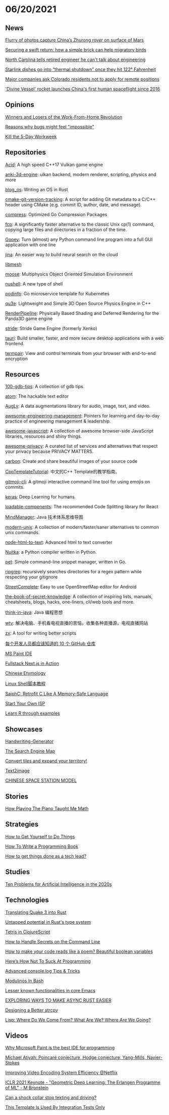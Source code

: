 # 06/20/2021

## News
[Flurry of photos capture China’s Zhurong rover on surface of Mars](https://www.nature.com/articles/d41586-021-01588-6)

[Securing a swift return: how a simple brick can help migratory birds](https://www.theguardian.com/environment/2021/may/18/securing-their-swift-return-how-a-simple-brick-can-help-migratory-birds-aoe)

[North Carolina tells retired engineer he can't talk about engineering](https://ij.org/press-release/north-carolina-board-tells-retired-engineer-he-cant-talk-about-engineering/)

[Starlink dishes go into “thermal shutdown” once they hit 122° Fahrenheit](https://arstechnica.com/information-technology/2021/06/starlink-dish-overheats-in-arizona-sun-knocking-user-offline-for-7-hours/)

[Major companies ask Colorado residents not to apply for remote positions](https://www.axios.com/remote-jobs-colorado-salary-discloser-law-33ce8a79-1465-44c4-a311-dd1aebfe8921.html)

['Divine Vessel' rocket launches China's first human spaceflight since 2016](https://www.nbcnews.com/news/china/divine-vessel-rocket-launches-china-s-first-human-spaceflight-2016-n1271070)

## Opinions
[Winners and Losers of the Work-From-Home Revolution](https://www.theatlantic.com/ideas/archive/2021/06/winners-losers-work-home-remote/619181/)

[Reasons why bugs might feel "impossible"](https://jvns.ca/blog/2021/06/08/reasons-why-bugs-might-feel-impossible/)

[Kill the 5-Day Workweek](https://www.msn.com/en-us/money/news/kill-the-5-day-workweek/ar-AAL8OGF)

## Repositories
[Acid](https://github.com/EQMG/Acid): A high speed C++17 Vulkan game engine

[anki-3d-engine](https://github.com/godlikepanos/anki-3d-engine): ulkan backend, modern renderer, scripting, physics and more

[blog_os](https://github.com/phil-opp/blog_os): Writing an OS in Rust

[cmake-git-version-tracking](https://github.com/andrew-hardin/cmake-git-version-tracking): A script for adding Git metadata to a C/C++ header using CMake (e.g. commit ID, author, date, and message).

[compress](https://github.com/klauspost/compress): Optimized Go Compression Packages

[fcp](https://github.com/Svetlitski/fcp): A significantly faster alternative to the classic Unix cp(1) command, copying large files and directories in a fraction of the time.

[Gooey](https://github.com/chriskiehl/Gooey): Turn (almost) any Python command line program into a full GUI application with one line

[jina](https://github.com/jina-ai/jina): An easier way to build neural search on the cloud

[libmesh](https://github.com/libMesh/libmesh)

[moose](https://github.com/idaholab/moose): Multiphysics Object Oriented Simulation Environment

[nushell](https://github.com/nushell/nushell): A new type of shell

[podinfo](https://github.com/stefanprodan/podinfo): Go microservice template for Kubernetes

[qu3e](https://github.com/RandyGaul/qu3e): Lightweight and Simple 3D Open Source Physics Engine in C++

[RenderPipeline](https://github.com/tobspr/RenderPipeline): Physically Based Shading and Deferred Rendering for the Panda3D game engine

[stride](https://github.com/stride3d/stride): Stride Game Engine (formerly Xenko)

[tauri](https://github.com/tauri-apps/tauri): Build smaller, faster, and more secure desktop applications with a web frontend.

[termpair](https://github.com/cs01/termpair): View and control terminals from your browser with end-to-end encryption

## Resources
[100-gdb-tips](https://github.com/hellogcc/100-gdb-tips): A collection of gdb tips.

[atom](https://github.com/atom/atom): The hackable text editor

[AugLy](https://github.com/facebookresearch/AugLy): A data augmentations library for audio, image, text, and video.

[awesome-engineering-management](https://github.com/ixaxaar/awesome-engineering-management): Pointers for learning and day-to-day practice of engineering management & leadership.

[awesome-javascript](https://github.com/sorrycc/awesome-javascript): A collection of awesome browser-side JavaScript libraries, resources and shiny things.

[awesome-privacy](https://github.com/pluja/awesome-privacy): A curated list of services and alternatives that respect your privacy because PRIVACY MATTERS.

[carbon](https://github.com/carbon-app/carbon): Create and share beautiful images of your source code

[CppTemplateTutorial](https://github.com/wuye9036/CppTemplateTutorial): 中文的C++ Template的教学指南。

[gitmoji-cli](https://github.com/carloscuesta/gitmoji-cli): A gitmoji interactive command line tool for using emojis on commits.

[keras](https://github.com/keras-team/keras): Deep Learning for humans

[loadable-components](https://github.com/gregberge/loadable-components): The recommended Code Splitting library for React

[MindManager](https://github.com/xingchenpro/MindManager): Java 技术体系思维导图

[modern-unix](https://github.com/ibraheemdev/modern-unix): A collection of modern/faster/saner alternatives to common unix commands.

[node-html-to-text](https://github.com/html-to-text/node-html-to-text): Advanced html to text converter

[Nuitka](https://github.com/Nuitka/Nuitka): a Python compiler written in Python.

[pet](https://github.com/knqyf263/pet): Simple command-line snippet manager, written in Go.

[ripgrep](https://github.com/BurntSushi/ripgrep): recursively searches directories for a regex pattern while respecting your gitignore

[StreetComplete](https://github.com/streetcomplete/StreetComplete): Easy to use OpenStreetMap editor for Android

[the-book-of-secret-knowledge](https://github.com/trimstray/the-book-of-secret-knowledge): A collection of inspiring lists, manuals, cheatsheets, blogs, hacks, one-liners, cli/web tools and more.

[think-in-java](https://github.com/quanke/think-in-java): Java 编程思想

[wtv](https://github.com/biancangming/wtv): 解决电脑、手机看电视直播的苦恼，收集各种直播源，电视直播网站

[zx](https://github.com/google/zx): A tool for writing better scripts

[每个开发人员都应该知道的 10 个 GitHub 仓库](https://segmentfault.com/a/1190000040055173)

[MS Paint IDE](https://ms-paint-i.de/)

[Fullstack Next.js in Action](https://fullstack-nextjs-in-action.taonan.lu/)

[Chinese Etymology](https://hanziyuan.net/)

[Linux Shell脚本教程](http://c.biancheng.net/cpp/shell/)

[SaiphC: Retrofit C Like A Memory-Safe Language](https://www.cee.studio/)

[Start Your Own ISP](https://startyourownisp.com/)

[Learn R through examples](https://gexijin.github.io/learnR/)

## Showcases
[Handwriting-Generator](https://www.handwriting-generator.com/)

[The Search Engine Map](https://www.searchenginemap.com/)

[Convert tiles and expand your territory!](http://cintrest.com/influence/)

[Text2image](https://text2image.jaychen.fun/)

[CHINESE SPACE STATION MODEL](https://axmpaperspacescalemodels.com/index.php/chinese-space-station-model/)

## Stories
[How Playing The Piano Taught Me Math](https://xiaoyunyang.medium.com/how-playing-the-piano-taught-me-math-8917f84a4326)

## Strategies
[How to Get Yourself to Do Things](https://www.raptitude.com/2015/03/how-to-get-yourself-to-do-things/)

[How To Write a Programming Book](https://cscalfani.medium.com/how-to-write-a-programming-book-76ab4f8a7071)

[How to get things done as a tech lead?](https://tnotes.dev/posts/how-to-get-things-done-as-an-tech-lead)

## Studies
[Ten Problems for Artificial Intelligence in the 2020s](https://www.tenproblems.com/2020/01/16/ten-problems-for-artificial-intelligence-in-the-2020s/)

## Technologies
[Translating Quake 3 into Rust](https://immunant.com/blog/2020/01/quake3/)

[Untapped potential in Rust's type system](https://www.jakobmeier.ch/blogging/Untapped-Rust.html)

[Tetris in ClojureScript](https://shaunlebron.github.io/t3tr0s-slides/#0)

[How to Handle Secrets on the Command Line](https://smallstep.com/blog/command-line-secrets/)

[How to make your code reads like a poem? Beautiful boolean variables](https://medium.com/javarevisited/how-to-make-your-code-reads-like-a-poem-beautiful-boolean-variables-3842bb037f1f)

[Here’s How Not To Suck At Programming](https://suzdalnitski.medium.com/terrible-coding-mistake-aa1fbebd83b4)

[Advanced console.log Tips & Tricks](https://medium.com/nmc-techblog/advanced-console-log-tips-tricks-fa3762930bca)

[Modulinos In Bash](https://blog.dnmfarrell.com/post/modulinos-in-bash/)

[Lesser known functionalities in core Emacs](https://ruzkuku.com/texts/lesser-known.html)

[EXPLORING WAYS TO MAKE ASYNC RUST EASIER](https://carllerche.com/2021/06/17/six-ways-to-make-async-rust-easier/)

[Designing a Better strcpy](https://saagarjha.com/blog/2020/04/12/designing-a-better-strcpy/)

[Lisp: Where Do We Come From? What Are We? Where Are We Going?](http://www.norvig.com/lisp_talk_final.htm)

## Videos
[Why Microsoft Paint is the best IDE for programming](https://www.youtube.com/watch?v=JKxVEuy2d6k)

[Michael Atiyah: Poincaré conjecture, Hodge conjecture, Yang-Mills, Navier-Stokes](https://www.youtube.com/watch?v=jQEdHOZscw4&t=3s)

[Improving Video Encoding System Efficiency @Netflix](https://www.youtube.com/watch?v=QEMWEkxMFMM)

[ICLR 2021 Keynote - "Geometric Deep Learning: The Erlangen Programme of ML" - M Bronstein](https://www.youtube.com/watch?v=w6Pw4MOzMuo)

[Can a shock collar stop texting and driving?](https://www.youtube.com/watch?v=sU9WBr3ckrU)

[This Template Is Used By Integration Tests Only](https://www.youtube.com/watch?app=desktop&v=-DIBw2HgdQk)
